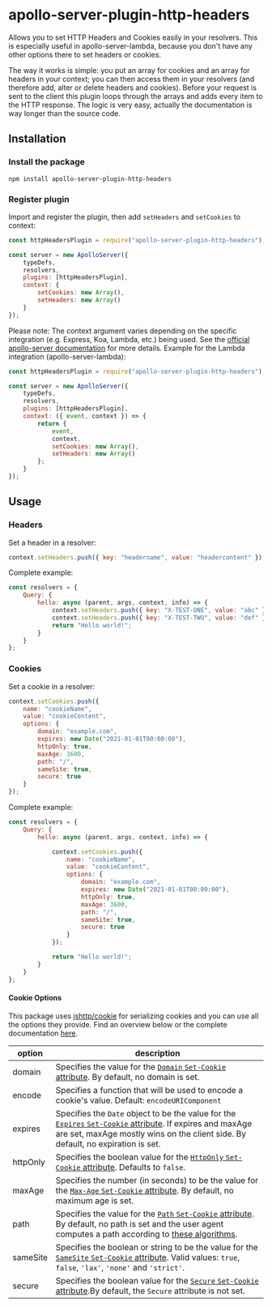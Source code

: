 # apollo-server-plugin-http-headers

Allows you to set HTTP Headers and Cookies easily in your resolvers. This is especially useful in apollo-server-lambda, because you don't have any other options there to set headers or cookies.

The way it works is simple: you put an array for cookies and an array for headers in your context; you can then access them in your resolvers (and therefore add, alter or delete headers and cookies). Before your request is sent to the client this plugin loops through the arrays and adds every item to the HTTP response. The logic is very easy, actually the documentation is way longer than the source code.

## Installation

### Install the package

`npm install apollo-server-plugin-http-headers`

### Register plugin

Import and register the plugin, then add `setHeaders` and `setCookies` to context:

```javascript
const httpHeadersPlugin = require("apollo-server-plugin-http-headers");

const server = new ApolloServer({
    typeDefs,
    resolvers,
    plugins: [httpHeadersPlugin],
    context: {
        setCookies: new Array(),
        setHeaders: new Array()
    }
});
```

Please note: The context argument varies depending on the specific integration (e.g. Express, Koa,  Lambda, etc.) being used. See the [official apollo-server documentation](https://www.apollographql.com/docs/apollo-server/api/apollo-server/) for more details.
Example for the Lambda integration (apollo-server-lambda):

```javascript
const httpHeadersPlugin = require("apollo-server-plugin-http-headers");

const server = new ApolloServer({
    typeDefs,
    resolvers,
    plugins: [httpHeadersPlugin],
    context: ({ event, context }) => {
        return {
            event,
            context,
            setCookies: new Array(),
            setHeaders: new Array()
        };
    }
});
```

## Usage

### Headers

Set a header in a resolver:

```javascript
context.setHeaders.push({ key: "headername", value: "headercontent" });
```

Complete example:

```javascript
const resolvers = {
    Query: {
        hello: async (parent, args, context, info) => {
            context.setHeaders.push({ key: "X-TEST-ONE", value: "abc" });
            context.setHeaders.push({ key: "X-TEST-TWO", value: "def" });
            return "Hello world!";
        }
    }
};
```

### Cookies

Set a cookie in a resolver:

```javascript
context.setCookies.push({
    name: "cookieName",
    value: "cookieContent",
    options: {
        domain: "example.com",
        expires: new Date("2021-01-01T00:00:00"),
        httpOnly: true,
        maxAge: 3600,
        path: "/",
        sameSite: true,
        secure: true
    }
});
```

Complete example:

```javascript
const resolvers = {
    Query: {
        hello: async (parent, args, context, info) => {

            context.setCookies.push({
                name: "cookieName",
                value: "cookieContent",
                options: {
                    domain: "example.com",
                    expires: new Date("2021-01-01T00:00:00"),
                    httpOnly: true,
                    maxAge: 3600,
                    path: "/",
                    sameSite: true,
                    secure: true
                }
            });

            return "Hello world!";
        }
    }
};
```

#### Cookie Options

This package uses [jshttp/cookie](https://github.com/jshttp/cookie) for serializing cookies and you can use all the options they provide. Find an overview below or the complete documentation [here](https://github.com/jshttp/cookie#cookieserializename-value-options).

option | description
--- | ---
domain | Specifies the value for the [`Domain` `Set-Cookie` attribute](https://tools.ietf.org/html/rfc6265#section-5.2.3). By default, no domain is set.
encode | Specifies a function that will be used to encode a cookie's value. Default: `encodeURIComponent`
expires | Specifies the `Date` object to be the value for the [`Expires` `Set-Cookie` attribute](https://tools.ietf.org/html/rfc6265#section-5.2.1). If expires and maxAge are set, maxAge mostly wins on the client side. By default, no expiration is set.
httpOnly | Specifies the boolean value for the [`HttpOnly` `Set-Cookie` attribute](https://tools.ietf.org/html/rfc6265#section-5.2.6). Defaults to `false`.
maxAge | Specifies the number (in seconds) to be the value for the [`Max-Age` `Set-Cookie` attribute](https://tools.ietf.org/html/rfc6265#section-5.2.2). By default, no maximum age is set.
path | Specifies the value for the [`Path` `Set-Cookie` attribute](https://tools.ietf.org/html/rfc6265#section-5.2.4). By default, no path is set and the user agent computes a path according to [these algorithms](https://tools.ietf.org/html/rfc6265#section-5.1.4).
sameSite | Specifies the boolean or string to be the value for the [`SameSite` `Set-Cookie` attribute](https://tools.ietf.org/html/draft-ietf-httpbis-rfc6265bis-03#section-4.1.2.7). Valid values: `true`, `false`, `'lax'`, `'none'` and `'strict'`.
secure | Specifies the boolean value for the [`Secure` `Set-Cookie` attribute](https://tools.ietf.org/html/rfc6265#section-5.2.5).By default, the `Secure` attribute is not set.
